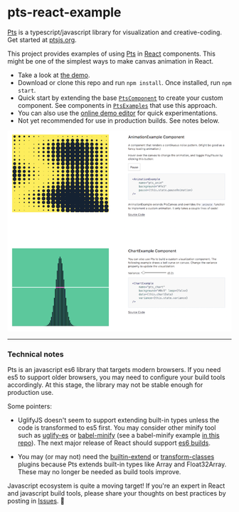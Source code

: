 # pts-react-example

[Pts](https://github.com/williamngan/pts) is a typescript/javascript library for visualization and creative-coding. Get started at [ptsjs.org](https://ptsjs.org).

This project provides examples of using [Pts](https://github.com/williamngan/pts) in [React](https://github.com/facebook/react) components. This might be one of the simplest ways to make canvas animation in React.

- Take a look at [the demo](https://williamngan.github.io/pts-react-example/build/).
- Download or clone this repo and run `npm install`. Once installed, run `npm start`.
- Quick start by extending the base [`PtsComponent`](https://github.com/williamngan/pts-react-example/blob/master/src/PtsComponent.jsx) to create your custom component. See components in [`PtsExamples`](https://github.com/williamngan/pts-react-example/blob/master/src/PtsExamples.jsx) that use this approach.
- You can also use the [online demo editor](http://ptsjs.org/demo/edit/?name=polygon.convexHull) for quick experimentations.
- Not yet recommended for use in production builds. See notes below.

![screenshot](./screenshot.png)
   

---

### Technical notes
Pts is an javascript es6 library that targets modern browsers. If you need es5 to support older browsers, you may need to configure your build tools accordingly. At this stage, the library may not be stable enough for production use.

Some pointers:

- UglifyJS doesn't seem to support extending built-in types unless the code is transformed to es5 first. You may consider other minify tool such as [uglify-es](https://github.com/mishoo/UglifyJS2/tree/harmony) or [babel-minify](https://github.com/babel/minify) (see a babel-minify example [in this repo](https://github.com/williamngan/pts-starter-kit)). The next major release of React should support [es6 builds](https://github.com/facebook/create-react-app/pull/3776).

- You may (or may not) need the [builtin-extend](https://github.com/loganfsmyth/babel-plugin-transform-builtin-extend) or [transform-classes](https://babeljs.io/docs/en/next/babel-plugin-transform-classes.html) plugins because Pts extends built-in types like Array and Float32Array. These may no longer be needed as build tools improve.

Javascript ecosystem is quite a moving target! If you're an expert in React and javascript build tools, please share your thoughts on best practices by posting in [Issues](https://github.com/williamngan/pts-react-example/issues). :pray: